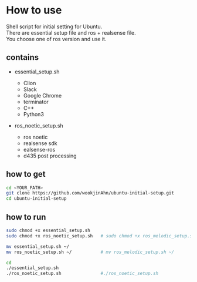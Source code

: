 # How to use

Shell script for initial setting for Ubuntu.  
There are essential setup file and ros + realsense file.  
You choose one of ros version and use it. 


## contains
- essential_setup.sh  
  + Clion    
  + Slack    
  + Google Chrome    
  + terminator    
  + C++    
  + Python3    
  
- ros_noetic_setup.sh  
  + ros noetic    
  + realsense sdk    
  + ealsense-ros    
  + d435 post processing  

## how to get  

```bash
cd <YOUR_PATH>
git clone https://github.com/wookjinAhn/ubuntu-initial-setup.git
cd ubuntu-initial-setup
```


## how to run  

```bash
sudo chmod +x essential_setup.sh
sudo chmod +x ros_noetic_setup.sh   # sudo chmod +x ros_melodic_setup.sh

mv essential_setup.sh ~/
mv ros_noetic_setup.sh ~/           # mv ros_melodic_setup.sh ~/

cd
./essential_setup.sh
./ros_noetic_setup.sh               #./ros_noetic_setup.sh
```
